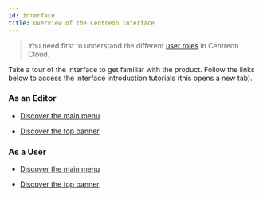 ```yaml
---
id: interface
title: Overview of the Centreon interface
---
```


> You need first to understand the different [user roles](../users/users.md#user-roles) in Centreon Cloud.

Take a tour of the interface to get familiar with the product. Follow the links below to access the interface introduction tutorials (this opens a new tab).

### As an Editor

- [Discover the main menu](https://app.arcade.software/share/piyJh7IO1OtnMvuHEh5o)

- [Discover the top banner](https://app.arcade.software/share/j1cCyYghLIVpGAs2wW0x)

### As a User

- [Discover the main menu](https://app.arcade.software/share/rlazq3RJUcApVO6Vw3V3)

- [Discover the top banner](https://app.arcade.software/share/I7RA2Mj8n4BNi22LVTbr)
